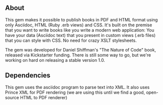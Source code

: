 About
-----

This gem makes it possible to publish books in PDF and HTML format using only Asciidoc, HTML (Ruby .erb views) and CSS.  It's built on the premise that you want to write books like you write a modern web application: You have your data (Asciidoc text) that you present in custom views (.erb files) that you can style with CSS. No need for crazy XSLT stylesheets.

The gem was developed for Daniel Shiffman's "The Nature of Code" book, released via Kickstarter funding. There is still some way to go, but we're working on hard on releasing a stable version 1.0. 


Dependencies
------------

This gem uses the asciidoc program to parse text into XML.
It also uses Prince XML for PDF rendering (we are using this until we find a good, open-source HTML to PDF renderer)

